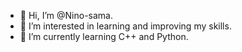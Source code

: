 - 👋 Hi, I’m @Nino-sama.
- 👀 I’m interested in learning and improving my skills.
- 🌱 I’m currently learning C++ and Python.
<!---
Nino-sama/Nino-sama is a ✨ special ✨ repository because its `README.md` (this file) appears on your GitHub profile.
You can click the Preview link to take a look at your changes.
--->
